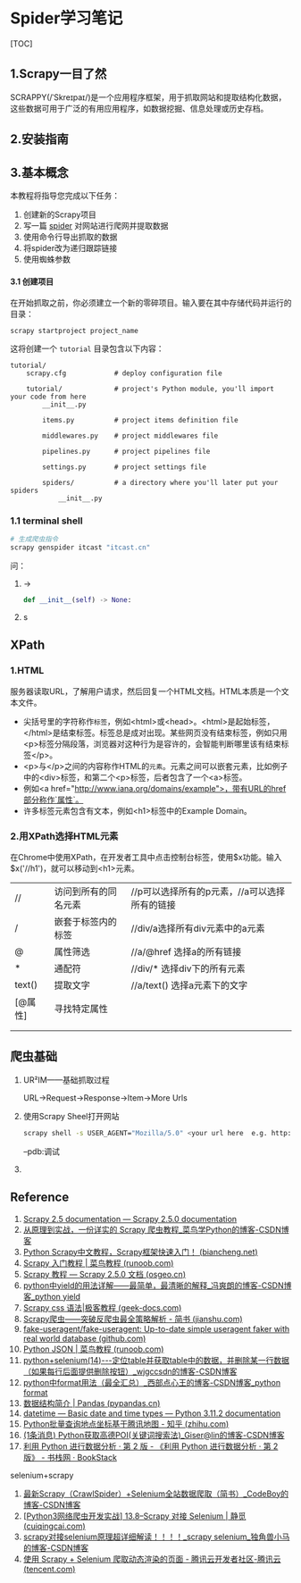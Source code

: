 # Spider学习笔记

[TOC]



## 1.Scrapy一目了然

SCRAPPY(/ˈSkreɪpaɪ/)是一个应用程序框架，用于抓取网站和提取结构化数据，这些数据可用于广泛的有用应用程序，如数据挖掘、信息处理或历史存档。

## 2.安装指南

## 3.基本概念

本教程将指导您完成以下任务：

1. 创建新的Scrapy项目
2. 写一篇 [spider](https://www.osgeo.cn/scrapy/topics/spiders.html#topics-spiders) 对网站进行爬网并提取数据
3. 使用命令行导出抓取的数据
4. 将spider改为递归跟踪链接
5. 使用蜘蛛参数

#### 3.1 创建项目

在开始抓取之前，你必须建立一个新的零碎项目。输入要在其中存储代码并运行的目录：

```shell
scrapy startproject project_name
```

这将创建一个 `tutorial` 目录包含以下内容：

```
tutorial/
    scrapy.cfg            # deploy configuration file

    tutorial/             # project's Python module, you'll import your code from here
        __init__.py

        items.py          # project items definition file

        middlewares.py    # project middlewares file

        pipelines.py      # project pipelines file

        settings.py       # project settings file

        spiders/          # a directory where you'll later put your spiders
            __init__.py
```

### 1.1 terminal shell

```bash
# 生成爬虫指令
scrapy genspider itcast "itcast.cn"

```

问：

1. ->

   ```python
   def __init__(self) -> None:
   ```

2. s

## XPath

### 1.HTML

服务器读取URL，了解用户请求，然后回复一个HTML文档。HTML本质是一个文本文件。

- 尖括号里的字符称作`标签`，例如\<html>或\<head>。\<html>是起始标签，\</html>是结束标签。标签总是成对出现。某些网页没有结束标签，例如只用\<p>标签分隔段落，浏览器对这种行为是容许的，会智能判断哪里该有结束标签\</p>。
- \<p>与\</p>之间的内容称作HTML的`元素`。元素之间可以嵌套元素，比如例子中的\<div>标签，和第二个\<p>标签，后者包含了一个\<a>标签。
- 例如\<a href="http://www.iana.org/domains/example">，带有URL的href部分称作`属性`。
- 许多标签元素包含有文本，例如\<h1>标签中的Example Domain。

### 2.用XPath选择HTML元素

在Chrome中使用XPath，在开发者工具中点击控制台标签，使用$x功能。输入\$x('//h1')，就可以移动到\<h1>元素。

|         |                      |                                               |
| ------- | -------------------- | --------------------------------------------- |
| //      | 访问到所有的同名元素 | //p可以选择所有的p元素，//a可以选择所有的链接 |
| /       | 嵌套于标签内的标签   | //div/a选择所有div元素中的a元素               |
| @       | 属性筛选             | //a/@href 选择a的所有链接                     |
| *       | 通配符               | //div/* 选择div下的所有元素                   |
| text()  | 提取文字             | //a/text() 选择a元素下的文字                  |
| [@属性] | 寻找特定属性         |                                               |
|         |                      |                                               |
|         |                      |                                               |



## 爬虫基础

1. UR²IM——基础抓取过程

   URL→Request→Response→Item→More Urls

2. 使用Scrapy Sheel打开网站

   ```bash
   scrapy shell -s USER_AGENT="Mozilla/5.0" <your url here  e.g. http://www.gumtree.com/p/studios-bedsits-rent/...>
   ```

   –pdb:调试

3. 

## Reference

1. [Scrapy 2.5 documentation — Scrapy 2.5.0 documentation](https://docs.scrapy.org/en/latest/)
2. [从原理到实战，一份详实的 Scrapy 爬虫教程_菜鸟学Python的博客-CSDN博客](https://blog.csdn.net/cainiao_python/article/details/119224134)
3. [Python Scrapy中文教程，Scrapy框架快速入门！ (biancheng.net)](http://c.biancheng.net/view/2027.html)
4. [Scrapy 入门教程 | 菜鸟教程 (runoob.com)](https://www.runoob.com/w3cnote/scrapy-detail.html)
4. [Scrapy 教程 — Scrapy 2.5.0 文档 (osgeo.cn)](https://www.osgeo.cn/scrapy/intro/tutorial.html)
4. [python中yield的用法详解——最简单，最清晰的解释_冯爽朗的博客-CSDN博客_python yield](https://blog.csdn.net/mieleizhi0522/article/details/82142856)
4. [Scrapy css 语法|极客教程 (geek-docs.com)](https://geek-docs.com/scrapy/scrapy-tutorials/scrapy-css-grammar.html)
4. [Scrapy爬虫——突破反爬虫最全策略解析 - 简书 (jianshu.com)](https://www.jianshu.com/p/a94d7de5560f)
4. [fake-useragent/fake-useragent: Up-to-date simple useragent faker with real world database (github.com)](https://github.com/fake-useragent/fake-useragent)
4. [Python JSON | 菜鸟教程 (runoob.com)](https://www.runoob.com/python/python-json.html)
4. [ python+selenium(14)---定位table并获取table中的数据，并删除某一行数据（如果每行后面提供删除按钮）_wjgccsdn的博客-CSDN博客](https://blog.csdn.net/wjgccsdn/article/details/114023032)
4. [python中format用法（最全汇总）_西部点心王的博客-CSDN博客_python format](https://blog.csdn.net/moqisaonianqiong/article/details/114674204)
4. [数据结构简介 | Pandas (pypandas.cn)](https://pypandas.cn/docs/getting_started/dsintro.html)
4. [datetime — Basic date and time types — Python 3.11.2 documentation](https://docs.python.org/3/library/datetime.html#strftime-strptime-behavior)
4. [Python批量查询地点坐标基于腾讯地图 - 知乎 (zhihu.com)](https://zhuanlan.zhihu.com/p/401853601)
4. [(1条消息) Python获取高德POI(关键词搜索法)_Giser@lin的博客-CSDN博客](https://blog.csdn.net/abcbbbd/article/details/123650789)
4. [利用 Python 进行数据分析 · 第 2 版 - 《利用 Python 进行数据分析 · 第 2 版》 - 书栈网 · BookStack](https://www.bookstack.cn/read/pyda-2e-zh/README.md)

selenium+scrapy

1. [最新Scrapy（CrawlSpider）+Selenium全站数据爬取（简书）_CodeBoy‍的博客-CSDN博客](https://blog.csdn.net/qq_45352972/article/details/108985542)
2. [[Python3网络爬虫开发实战\] 13.8–Scrapy 对接 Selenium | 静觅 (cuiqingcai.com)](https://cuiqingcai.com/8397.html)
3. [scrapy对接selenium原理超详细解读！！！！_scrapy selenium_独角兽小马的博客-CSDN博客](https://blog.csdn.net/weixin_44457673/article/details/120074707)
4. [使用 Scrapy + Selenium 爬取动态渲染的页面 - 腾讯云开发者社区-腾讯云 (tencent.com)](https://cloud.tencent.com/developer/article/2016732?shareByChannel=link)
